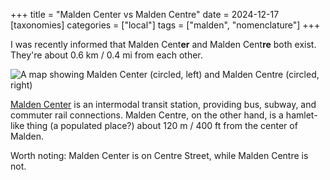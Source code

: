 +++
title = "Malden Center vs Malden Centre"
date = 2024-12-17
[taxonomies]
categories = ["local"]
tags = ["malden", "nomenclature"]
+++

I was recently informed that Malden Cent**er** and Malden Cent**re** both exist. They're about 0.6 km / 0.4 mi from each other.

![A map showing Malden Center (circled, left) and Malden Centre (circled, right)](/images/2024121702-maldencentah.jpg)

[Malden Center](https://en.wikipedia.org/wiki/Malden_Center_station) is an intermodal transit station, providing bus, subway, and commuter rail connections. Malden Centre, on the other hand, is a hamlet-like thing (a populated place?) about 120 m / 400 ft from the center of Malden.

Worth noting: Malden Center is on Centre Street, while Malden Centre is not.
